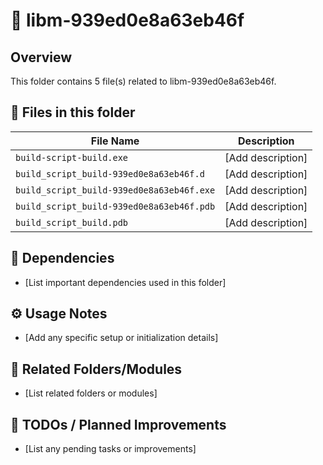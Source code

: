 # 📂 libm-939ed0e8a63eb46f

## Overview
This folder contains 5 file(s) related to libm-939ed0e8a63eb46f.

## 📄 Files in this folder

| File Name | Description |
|-----------|-------------|
| `build-script-build.exe` | [Add description] |
| `build_script_build-939ed0e8a63eb46f.d` | [Add description] |
| `build_script_build-939ed0e8a63eb46f.exe` | [Add description] |
| `build_script_build-939ed0e8a63eb46f.pdb` | [Add description] |
| `build_script_build.pdb` | [Add description] |

## 🔗 Dependencies
- [List important dependencies used in this folder]

## ⚙️ Usage Notes
- [Add any specific setup or initialization details]

## 🔄 Related Folders/Modules
- [List related folders or modules]

## 🚧 TODOs / Planned Improvements
- [List any pending tasks or improvements]
